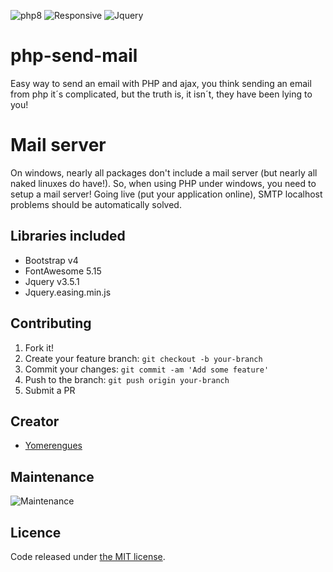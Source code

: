 ![php8](https://img.shields.io/badge/php-%3E8.1.5-blue)
![Responsive](https://img.shields.io/badge/Responsive-Yes-ff69b4)
![Jquery](https://img.shields.io/badge/jquery-3.5.1-orange)

# php-send-mail
Easy way to send an email with PHP and ajax, you think sending an email from php it´s complicated, but the truth is, it isn´t, they have been lying to you!

# Mail server
On windows, nearly all packages don't include a mail server (but nearly all naked linuxes do have!). So, when using PHP under windows, you need to setup a mail server!
Going live (put your application online), SMTP localhost problems should be automatically solved.

## Libraries included
* Bootstrap v4
* FontAwesome 5.15
* Jquery v3.5.1
* Jquery.easing.min.js

## Contributing

1. Fork it!
2. Create your feature branch: `git checkout -b your-branch`
3. Commit your changes: `git commit -am 'Add some feature'`
4. Push to the branch: `git push origin your-branch`
5. Submit a PR

## Creator
* <a href="https://github.com/adhirsaurio">Yomerengues</a>

## Maintenance
![Maintenance](https://img.shields.io/badge/Maintenance-Yes-brightgreen)

## Licence
Code released under [the MIT license](https://github.com/bulmatemplates/bulma-templates/blob/master/LICENSE).